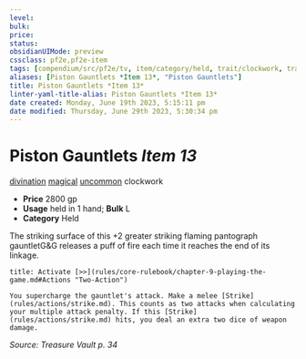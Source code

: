 ```yaml
---
level:
bulk:
price:
status:
obsidianUIMode: preview
cssclass: pf2e,pf2e-item
tags: [compendium/src/pf2e/tv, item/category/held, trait/clockwork, trait/divination, trait/magical, trait/uncommon]
aliases: [Piston Gauntlets *Item 13*, "Piston Gauntlets"]
title: Piston Gauntlets *Item 13*
linter-yaml-title-alias: Piston Gauntlets *Item 13*
date created: Monday, June 19th 2023, 5:15:11 pm
date modified: Thursday, June 29th 2023, 5:30:34 pm
---
```


# Piston Gauntlets *Item 13*

[divination](rules/traits/divination.md) [magical](rules/traits/magical.md) [uncommon](rules/traits/uncommon.md) clockwork  

- **Price** 2800 gp
- **Usage** held in 1 hand; **Bulk** L
- **Category** Held

The striking surface of this +2 greater striking flaming pantograph gauntletG&G releases a puff of fire each time it reaches the end of its linkage.

```ad-embed-ability
title: Activate [>>](rules/core-rulebook/chapter-9-playing-the-game.md#Actions "Two-Action")

You supercharge the gauntlet's attack. Make a melee [Strike](rules/actions/strike.md). This counts as two attacks when calculating your multiple attack penalty. If this [Strike](rules/actions/strike.md) hits, you deal an extra two dice of weapon damage.
```

*Source: Treasure Vault p. 34*
